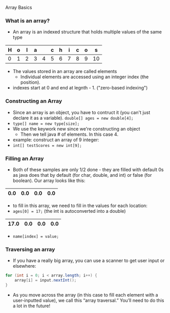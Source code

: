Array Basics

### What is an array?
- An array is an indexed structure that holds multiple values of the same type

| H | o | l | a |   | c | h | i | c | o | s |
| - | - | - | - | - | - | - | - | - | - | - |
| 0 | 1 | 2 | 3 | 4 | 5 | 6 | 7 | 8 | 9 | 10 |
- The values stored in an array are called elements
	- Individual elements are accessed using an integer index (the position).
- indexes start at 0 and end at legnth - 1. ("zero-based indexing")

### Constructing an Array
- Since an array is an object, you have to contruct it (you can't just declare it as a variable).
`double[] ages = new double[4];`
- `type[] name = new type[size];`
- We use the keywork new since we're constructing an object
	- Then we tell java # of elements. In this case 4.
- example: construct an array of 9 integer:
- `int[] testScores = new int[9];`

### Filling an Array
- Both of these samples are only 1/2 done - they are filled with default 0s as java does that by default (for char, double, and int) or false (for boolean). Our array looks like this:

| 0.0 | 0.0 | 0.0 | 0.0 |
| --- | --- | --- | --- |

- to fill in this array, we need to fill in the values for each location:
- `ages[0] = 17;` (the int is autoconverted into a double)

| 17.0 | 0.0 | 0.0 | 0.0 |
| ---- | --- | --- | --- |

- `name[index] = value;`

### Traversing an array
- If you have a really big array, you can use a scanner to get user input or elsewhere:
```java
for (int i = 0; i < array.length; i++) {
	array[i] = input.nextInt();
}
```
- As you move across the array (in this case to fill each element with a user-inputted value), we call this “array traversal.” You’ll need to do this a lot in the future!